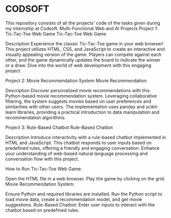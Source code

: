 # CODSOFT
This repository consists of all the projects' code of the tasks given during my internship at Codsoft.
Multi-Functional Web and AI Projects
Project 1: Tic-Tac-Toe Web Game
Tic-Tac-Toe Web Game

Description
Experience the classic Tic-Tac-Toe game in your web browser! This project utilizes HTML, CSS, and JavaScript to create an interactive and visually appealing version of the game. Players can compete against each other, and the game dynamically updates the board to indicate the winner or a draw. Dive into the world of web development with this engaging project.

Project 2: Movie Recommendation System
Movie Recommendation

Description
Discover personalized movie recommendations with this Python-based movie recommendation system. Leveraging collaborative filtering, the system suggests movies based on user preferences and similarities with other users. The implementation uses pandas and scikit-learn libraries, providing a practical introduction to data manipulation and recommendation algorithms.

Project 3: Rule-Based Chatbot
Rule-Based Chatbot

Description
Introduce interactivity with a rule-based chatbot implemented in HTML and JavaScript. This chatbot responds to user inputs based on predefined rules, offering a friendly and engaging conversation. Enhance your understanding of web-based natural language processing and conversation flow with this project.

How to Run
Tic-Tac-Toe Web Game:

Open the HTML file in a web browser.
Play the game by clicking on the grid.
Movie Recommendation System:

Ensure Python and required libraries are installed.
Run the Python script to load movie data, create a recommendation model, and get movie suggestions.
Rule-Based Chatbot:
Enter user inputs to interact with the chatbot based on predefined rules.
